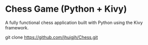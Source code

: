 # Chess Game (Python + Kivy)

A fully functional chess application built with Python using the Kivy framework.

git clone https://github.com/jhuigjh/Chess.git
